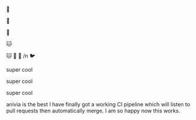 :penguin:

 :giraffe:

 :dog:

 :cat:

 :cat:
:horse:
:horse:
/n :bird:

 super cool

 super cool

 super cool

 anivia is the best
I have finally got a working CI pipeline which will listen to pull requests then automatically merge. I am so happy now this works.
